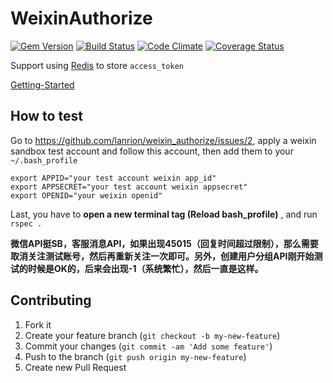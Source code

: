 # WeixinAuthorize

[![Gem Version](https://badge.fury.io/rb/weixin_authorize.png)](http://badge.fury.io/rb/weixin_authorize)
[![Build Status](https://secure.travis-ci.org/lanrion/weixin_authorize.png?branch=master)](http://travis-ci.org/lanrion/weixin_authorize)
[![Code Climate](https://codeclimate.com/github/lanrion/weixin_authorize.png)](https://codeclimate.com/github/lanrion/weixin_authorize)
[![Coverage Status](https://coveralls.io/repos/lanrion/weixin_authorize/badge.png)](https://coveralls.io/r/lanrion/weixin_authorize)

Support using [Redis](http://redis.io) to store `access_token`

[Getting-Started](https://github.com/lanrion/weixin_authorize/wiki/Getting-Started)

## How to test

Go to https://github.com/lanrion/weixin_authorize/issues/2, apply a weixin sandbox test account and follow this account, then add them to your `~/.bash_profile`

```
export APPID="your test account weixin app_id"
export APPSECRET="your test account weixin appsecret"
export OPENID="your weixin openid"
```
Last, you have to **open a new terminal tag (Reload bash_profile)** , and run `rspec .`

**微信API挺SB，客服消息API，如果出现45015（回复时间超过限制），那么需要取消关注测试账号，然后再重新关注一次即可。另外，创建用户分组API刚开始测试的时候是OK的，后来会出现-1（系统繁忙），然后一直是这样。**

## Contributing

1. Fork it
2. Create your feature branch (`git checkout -b my-new-feature`)
3. Commit your changes (`git commit -am 'Add some feature'`)
4. Push to the branch (`git push origin my-new-feature`)
5. Create new Pull Request
